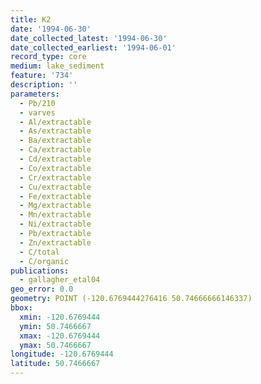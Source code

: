 ```yaml
---
title: K2
date: '1994-06-30'
date_collected_latest: '1994-06-30'
date_collected_earliest: '1994-06-01'
record_type: core
medium: lake_sediment
feature: '734'
description: ''
parameters:
  - Pb/210
  - varves
  - Al/extractable
  - As/extractable
  - Ba/extractable
  - Ca/extractable
  - Cd/extractable
  - Co/extractable
  - Cr/extractable
  - Cu/extractable
  - Fe/extractable
  - Mg/extractable
  - Mn/extractable
  - Ni/extractable
  - Pb/extractable
  - Zn/extractable
  - C/total
  - C/organic
publications:
  - gallagher_etal04
geo_error: 0.0
geometry: POINT (-120.6769444276416 50.74666666146337)
bbox:
  xmin: -120.6769444
  ymin: 50.7466667
  xmax: -120.6769444
  ymax: 50.7466667
longitude: -120.6769444
latitude: 50.7466667
---
```

